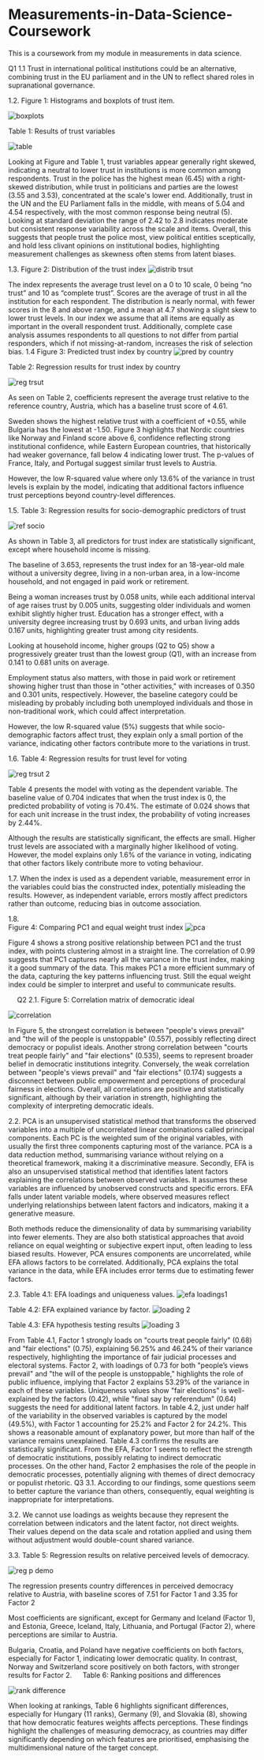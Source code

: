 # Measurements-in-Data-Science-Coursework
This is a coursework from my module in measurements in data science.

Q1 
1.1 Trust in international political institutions could be an alternative, combining trust in the EU parliament and in the UN to reflect shared roles in supranational governance. 

1.2.  Figure 1: Histograms and boxplots of trust item. 
   
  
 ![boxplots](https://github.com/user-attachments/assets/edaff8fb-c5e0-4466-8447-a210737f46b8)


  
  

Table 1: Results of trust variables 

![table ](https://github.com/user-attachments/assets/e7cca5c9-131f-47c4-a449-2bb82709e79f)

 

Looking at Figure and Table 1, trust variables appear generally right skewed, indicating a neutral to lower trust in institutions is more common among respondents. 
Trust in the police has the highest mean (6.45) with a right-skewed distribution, while trust in politicians and parties are the lowest (3.55 and 3.53), concentrated at the scale's lower end. Additionally, trust in the UN and the EU Parliament falls in the middle, with means of 5.04 and 4.54 respectively, with the most common response being neutral (5).  
Looking at standard deviation the range of 2.42 to 2.8 indicates moderate but consistent response variability across the scale and items.
Overall, this suggests that people trust the police most, view political entities sceptically, and hold less clivant opinions on institutional bodies, highlighting measurement challenges as skewness often stems from latent biases.

1.3. 
Figure 2: Distribution of the trust index 
![distrib trsut](https://github.com/user-attachments/assets/178bf14c-4d33-45f9-96bd-ad4754e2e460)

 
The index represents the average trust level on a 0 to 10 scale, 0 being “no trust” and 10 as “complete trust”. Scores are the average of trust in all the institution for each respondent.  The distribution is nearly normal, with fewer scores in the 8 and above range, and a mean at 4.7 showing a slight skew to lower trust levels. 
In our index we assume that all items are equally as important in the overall respondent trust. Additionally, complete case analysis assumes respondents to all questions to not differ from partial responders, which if not missing-at-random, increases the risk of selection bias. 
1.4 
Figure 3: Predicted trust index by country 
![pred by country](https://github.com/user-attachments/assets/12908867-6e18-487d-9344-3b8339933ece)

 
Table 2: Regression results for trust index by country

![reg trsut](https://github.com/user-attachments/assets/796e5ef1-5732-4e04-9cda-8135d7869a71)


As seen on Table 2, coefficients represent the average trust relative to the reference country, Austria, which has a baseline trust score of 4.61. 

Sweden shows the highest relative trust with a coefficient of +0.55, while Bulgaria has the lowest at -1.50. Figure 3 highlights that Nordic countries like Norway and Finland score above 6, confidence reflecting strong institutional confidence, while Eastern European countries, that historically had weaker governance, fall below 4 indicating lower trust. The p-values of France, Italy, and Portugal suggest similar trust levels to Austria. 

However, the low R-squared value where only 13.6% of the variance in trust levels is explain by the model, indicating that additional factors influence trust perceptions beyond country-level differences.


 
1.5. 
Table 3: Regression results for socio-demographic predictors of trust

![ref socio](https://github.com/user-attachments/assets/05f0120c-c35e-48dc-a923-37f5f9c8e1a7)

As shown in Table 3, all predictors for trust index are statistically significant, except where household income is missing.  

The baseline of 3.653, represents the trust index for an 18-year-old male without a university degree, living in a non-urban area, in a low-income household, and not engaged in paid work or retirement.

Being a woman increases trust by 0.058 units, while each additional interval of age raises trust by 0.005 units, suggesting older individuals and women exhibit slightly higher trust. Education has a stronger effect, with a university degree increasing trust by 0.693 units, and urban living adds 0.167 units, highlighting greater trust among city residents.

Looking at household income, higher groups (Q2 to Q5) show a progressively greater trust than the lowest group (Q1), with an increase from 0.141 to 0.681 units on average.

Employment status also matters, with those in paid work or retirement showing higher trust than those in "other activities," with increases of 0.350 and 0.301 units, respectively. However, the baseline category could be misleading by probably including both unemployed individuals and those in non-traditional work, which could affect interpretation.

However, the low R-squared value (5%) suggests that while socio-demographic factors affect trust, they explain only a small portion of the variance, indicating other factors contribute more to the variations in trust.

1.6. 
Table 4: Regression results for trust level for voting

![reg trsut 2](https://github.com/user-attachments/assets/1db0e549-fba1-418f-b548-40a22c17d707)

Table 4 presents the model with voting as the dependent variable. The baseline value of 0.704 indicates that when the trust index is 0, the predicted probability of voting is 70.4%. The estimate of 0.024 shows that for each unit increase in the trust index, the probability of voting increases by 2.44%. 

Although the results are statistically significant, the effects are small. Higher trust levels are associated with a marginally higher likelihood of voting. However, the model explains only 1.6% of the variance in voting, indicating that other factors likely contribute more to voting behaviour.

1.7. When the index is used as a dependent variable, measurement error in the variables could bias the constructed index, potentially misleading the results. However, as independent variable, errors mostly affect predictors rather than outcome, reducing bias in outcome association. 

1.8.  
Figure 4: Comparing PC1 and equal weight trust index 
 ![pca](https://github.com/user-attachments/assets/2fd58c52-9b27-4ab0-a0e8-7a3d60ba1a7f)


Figure 4 shows a strong positive relationship between PC1 and the trust index, with points clustering almost in a straight line. The correlation of 0.99 suggests that PC1 captures nearly all the variance in the trust index, making it a good summary of the data. 
This makes PC1 a more efficient summary of the data, capturing the key patterns influencing trust. Still the equal weight index could be simpler to interpret and useful to communicate results. 



 
Q2 
2.1.
Figure 5: Correlation matrix of democratic ideal
 
 ![correlation](https://github.com/user-attachments/assets/48a46fb0-93ef-4b8f-9c02-775aabce2c5a)


In Figure 5, the strongest correlation is between "people's views prevail" and "the will of the people is unstoppable" (0.557), possibly reflecting direct democracy or populist ideals. Another strong correlation between "courts treat people fairly" and "fair elections" (0.535), seems to represent broader belief in democratic institutions integrity.
Conversely, the weak correlation between "people's views prevail" and "fair elections" (0.174) suggests a disconnect between public empowerment and perceptions of procedural fairness in elections.
Overall, all correlations are positive and statistically significant, although by their variation in strength, highlighting the complexity of interpreting democratic ideals. 

2.2. PCA is an unsupervised statistical method that transforms the observed variables into a multiple of uncorrelated linear combinations called principal components. Each PC is the weighted sum of the original variables, with usually the first three components capturing most of the variance. 
PCA is a data reduction method, summarising variance without relying on a theoretical framework, making it a discriminative measure.
Secondly, EFA is also an unsupervised statistical method that identifies latent factors explaining the correlations between observed variables. It assumes these variables are influenced by unobserved constructs and specific errors. EFA falls under latent variable models, where observed measures reflect underlying relationships between latent factors and indicators, making it a generative measure.

Both methods reduce the dimensionality of data by summarising variability into fewer elements. They are also both statistical approaches that avoid reliance on equal weighting or subjective expert input, often leading to less biased results. However, PCA ensures components are uncorrelated, while EFA allows factors to be correlated. Additionally, PCA explains the total variance in the data, while EFA includes error terms due to estimating fewer factors. 

2.3.
Table 4.1: EFA loadings and uniqueness values. 
 ![efa loadings1](https://github.com/user-attachments/assets/11545d86-2b52-4d1d-944b-04cb22a27e15)


Table 4.2:  EFA explained variance by factor. 
 ![loading 2](https://github.com/user-attachments/assets/e1895975-d4db-4620-8fad-9c8d2b7974cf)


Table 4.3: EFA hypothesis testing results 
 ![loading 3](https://github.com/user-attachments/assets/d71c2566-0bab-4d02-873f-3a72538537a7)

From Table 4.1, Factor 1 strongly loads on "courts treat people fairly" (0.68) and "fair elections" (0.75), explaining 56.25% and 46.24% of their variance respectively, highlighting the importance of fair judicial processes and electoral systems. 
Factor 2, with loadings of 0.73 for both "people’s views prevail" and "the will of the people is unstoppable," highlights the role of public influence, implying that Factor 2 explains 53.29% of the variance in each of these variables. 
Uniqueness values show "fair elections" is well-explained by the factors (0.42), while "final say by referendum" (0.64) suggests the need for additional latent factors.
In table 4.2, just under half of the variability in the observed variables is captured by the model (49.5%), with Factor 1 accounting for 25.2% and Factor 2 for 24.2%. This shows a reasonable amount of explanatory power, but more than half of the variance remains unexplained. Table 4.3 confirms the results are statistically significant.
From the EFA, Factor 1 seems to reflect the strength of democratic institutions, possibly relating to indirect democratic processes. On the other hand, Factor 2 emphasises the role of the people in democratic processes, potentially aligning with themes of direct democracy or populist rhetoric. 
Q3
3.1. According to our findings, some questions seem to better capture the variance than others, consequently, equal weighting is inappropriate for interpretations. 

3.2.   We cannot use loadings as weights because they represent the correlation between indicators and the latent factor, not direct weights. Their values depend on the data scale and rotation applied and using them without adjustment would double-count shared variance. 

3.3. 
Table 5: Regression results on relative perceived levels of democracy. 

![reg p demo](https://github.com/user-attachments/assets/4ca43e35-bed7-4903-9bd1-a9dd6b0e4d00)

 
The regression presents country differences in perceived democracy relative to Austria, with baseline scores of 7.51 for Factor 1 and 3.35 for Factor 2

Most coefficients are significant, except for Germany and Iceland (Factor 1), and Estonia, Greece, Iceland, Italy, Lithuania, and Portugal (Factor 2), where perceptions are similar to Austria. 

Bulgaria, Croatia, and Poland have negative coefficients on both factors, especially for Factor 1, indicating lower democratic quality. In contrast, Norway and Switzerland score positively on both factors, with stronger results for Factor 2.
 
Table 6: Ranking positions and differences
 
![rank difference](https://github.com/user-attachments/assets/6219fc83-2b16-42d9-a8af-cd05d3953b1e)

When looking at rankings, Table 6 highlights significant differences, especially for Hungary (11 ranks), Germany (9), and Slovakia (8), showing that how democratic features weights affects perceptions. 
These findings highlight the challenges of measuring democracy, as countries may differ significantly depending on which features are prioritised, emphasising the multidimensional nature of the target concept. 



 
